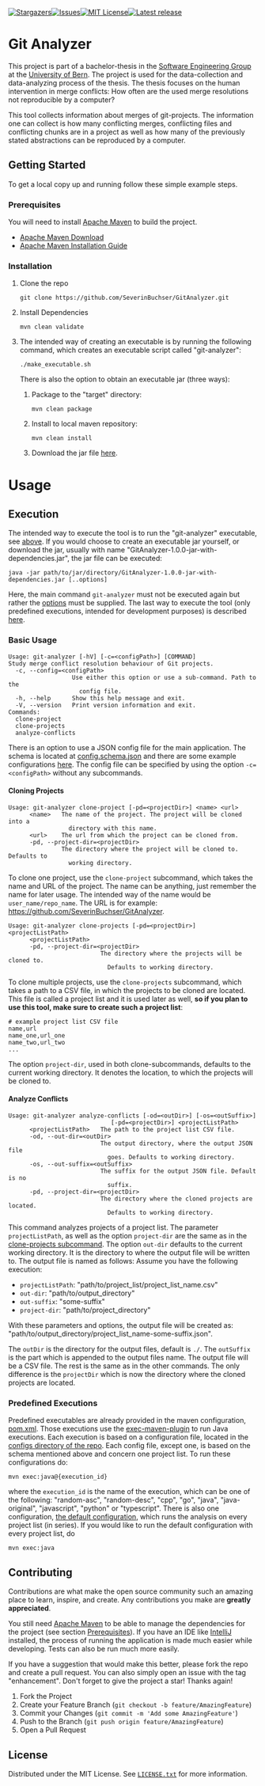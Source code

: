 [![Stargazers][stars-shield]][stars-url][![Issues][issues-shield]][issues-url][![MIT License][license-shield]][license-url][![Latest release][latest-release-shield]][latest-release-url]

# Git Analyzer

This project is part of a bachelor-thesis in the [Software Engineering Group](https://seg.inf.unibe.ch/) at the [University of Bern](https://www.unibe.ch/). The project is used for the data-collection and data-analyzing process of the thesis. The thesis focuses on the human intervention in merge conflicts: How often are the used merge resolutions not reproducible by a computer?

This tool collects information about merges of git-projects. The information one can collect is how many conflicting merges, conflicting files and conflicting chunks are in a project as well as how many of the previously stated abstractions can be reproduced by a computer.



## Getting Started

To get a local copy up and running follow these simple example steps.

### Prerequisites

You will need to install [Apache Maven](https://maven.apache.org/) to build the project.

* [Apache Maven Download](https://maven.apache.org/download.cgi)
* [Apache Maven Installation Guide](https://maven.apache.org/install.html)

### Installation

1. Clone the repo
   ```shell
   git clone https://github.com/SeverinBuchser/GitAnalyzer.git
   ```

2. Install Dependencies
   ```shell
   mvn clean validate
   ```

3. <a name="make-executable"></a>The intended way of creating an executable is by running the following command, which creates an executable script called "git-analyzer":

   ```shell
   ./make_executable.sh
   ```

   There is also the option to obtain an executable jar (three ways):

   1. Package to the "target" directory:

       ```shell
       mvn clean package
       ```

   2. Install to local maven repository:

       ```shell
       mvn clean install
       ```
   
   3. Download the jar file [here](https://github.com/SeverinBuchser/GitAnalyzer/releases/latest).

# Usage

## Execution

The intended way to execute the tool is to run the "git-analyzer" executable, see [above](#make-executable). If you would choose to create an executable jar yourself, or download the jar, usually with name "GitAnalyzer-1.0.0-jar-with-dependencies.jar", the jar file can be executed:

```shell
java -jar path/to/jar/directory/GitAnalyzer-1.0.0-jar-with-dependencies.jar [..options]
```

Here, the main command `git-analyzer` must not be executed again but rather the [options](#basic-usage) must be supplied. The last way to execute the tool (only predefined executions, intended for development purposes) is described [here](#predefined-executions).

### Basic Usage

```shell
Usage: git-analyzer [-hV] [-c=<configPath>] [COMMAND]
Study merge conflict resolution behaviour of Git projects.
  -c, --config=<configPath>
                  Use either this option or use a sub-command. Path to the
                    config file.
  -h, --help      Show this help message and exit.
  -V, --version   Print version information and exit.
Commands:
  clone-project
  clone-projects
  analyze-conflicts
```

There is an option to use a JSON config file for the main application. The schema is located at [config.schema.json](https://github.com/SeverinBuchser/GitAnalyzer/blob/master/src/main/resources/config.schema.json) and there are some example configurations [here](https://github.com/SeverinBuchser/GitAnalyzer/tree/master/configs). The config file can be specified by using the option `-c=<configPath>` without any subcommands.

#### Cloning Projects

<a name="clone-project"></a>

```shell
Usage: git-analyzer clone-project [-pd=<projectDir>] <name> <url>
      <name>   The name of the project. The project will be cloned into a
                 directory with this name.
      <url>    The url from which the project can be cloned from.
      -pd, --project-dir=<projectDir>
               The directory where the project will be cloned to. Defaults to
                 working directory.
```

To clone one project, use the `clone-project` subcommand, which takes the name and URL of the project. The name can be anything, just remember the name for later usage. The intended way of the name would be `user_name/repo_name`. The URL is for example: https://github.com/SeverinBuchser/GitAnalyzer.

<a name="clone-projects"></a>

```shell
Usage: git-analyzer clone-projects [-pd=<projectDir>] <projectListPath>
      <projectListPath>
      -pd, --project-dir=<projectDir>
                          The directory where the projects will be cloned to.
                            Defaults to working directory.
```

To clone multiple projects, use the `clone-projects` subcommand, which takes a path to a CSV file, in which the projects to be cloned are located. This file is called a project list and it is used later as well, **so if you plan to use this tool, make sure to create such a project list**:

```
# example project list CSV file
name,url
name_one,url_one
name_two,url_two
...
```

The option `project-dir`, used in both clone-subcommands, defaults to the current working directory. It denotes the location, to which the projects will be cloned to.

#### Analyze Conflicts

```shell
Usage: git-analyzer analyze-conflicts [-od=<outDir>] [-os=<outSuffix>]
                             [-pd=<projectDir>] <projectListPath>
      <projectListPath>   The path to the project list CSV file.
      -od, --out-dir=<outDir>
                          The output directory, where the output JSON file
                            goes. Defaults to working directory.
      -os, --out-suffix=<outSuffix>
                          The suffix for the output JSON file. Default is no
                            suffix.
      -pd, --project-dir=<projectDir>
                          The directory where the cloned projects are located.
                            Defaults to working directory.
```

This command analyzes projects of a project list. The parameter `projectListPath`, as well as the option `project-dir` are the same as in the [clone-projects subcommand](#clone-projects). The option `out-dir` defaults to the current working directory. It is the directory to where the output file will be written to. The output file is named as follows: Assume you have the following execution:

- `projectListPath`: "path/to/project_list/project_list_name.csv"
- `out-dir`: "path/to/output_directory"
- `out-suffix`: "some-suffix"
- `project-dir`: "path/to/project_directory"

With these parameters and options, the output file will be created as: "path/to/output_directory/project_list_name-some-suffix.json".

The `outDir` is the directory for the output files, default is `./`. The `outSuffix` is the part which is appended to the output files name. The output file will be a CSV file. The rest is the same as in the other commands. The only difference is the `projectDir` which is now the directory where the cloned projects are located.

### Predefined Executions

Predefined executables are already provided in the maven configuration, [pom.xml](https://github.com/SeverinBuchser/GitAnalyzer/blob/master/pom.xml). Those executions use the [exec-maven-plugin](https://www.mojohaus.org/exec-maven-plugin/) to run Java executions. Each execution is based on a configuration file, located in the [configs directory of the repo](https://github.com/SeverinBuchser/GitAnalyzer/tree/master/configs). Each config file, except one, is based on the schema mentioned above and concern one project list. To run these configurations do:

```shell
mvn exec:java@{execution_id}
```
where the `execution_id` is the name of the execution, which can be one of the following: "random-asc", "random-desc", "cpp", "go", "java", "java-original", "javascript", "python" or "typescript". There is also one configuration, [the default configuration](https://github.com/SeverinBuchser/GitAnalyzer/blob/master/configs/config.json), which runs the analysis on every project list (in series). If you would like to run the default configuration with every project list, do

```shell
mvn exec:java
```


## Contributing

Contributions are what make the open source community such an amazing place to learn, inspire, and create. Any contributions you make are **greatly appreciated**.

You still need [Apache Maven](https://maven.apache.org/) to be able to manage the dependencies for the project (see section <a href="#prerequisites">Prerequisites</a>). If you have an IDE like [IntelliJ](https://www.jetbrains.com/idea/) installed, the process of running the application is made much easier while developing. Tests can also be run much more easily.

If you have a suggestion that would make this better, please fork the repo and create a pull request. You can also simply open an issue with the tag "enhancement".
Don't forget to give the project a star! Thanks again!

1. Fork the Project
2. Create your Feature Branch (`git checkout -b feature/AmazingFeature`)
3. Commit your Changes (`git commit -m 'Add some AmazingFeature'`)
4. Push to the Branch (`git push origin feature/AmazingFeature`)
5. Open a Pull Request



## License

Distributed under the MIT License. See [`LICENSE.txt`](https://github.com/SeverinBuchser/GitAnalyzer/blob/master/LICENSE.txt) for more information.

[stars-shield]: https://img.shields.io/github/stars/SeverinBuchser/GitAnalyzer.svg?style=for-the-badge
[stars-url]: https://github.com/SeverinBuchser/GitAnalyzer/stargazers
[issues-shield]: https://img.shields.io/github/issues/SeverinBuchser/GitAnalyzer.svg?style=for-the-badge
[issues-url]: https://github.com/SeverinBuchser/GitAnalyzer/issues
[license-shield]: https://img.shields.io/github/license/SeverinBuchser/GitAnalyzer.svg?style=for-the-badge
[license-url]: https://github.com/SeverinBuchser/GitAnalyzer/blob/master/LICENSE.txt
[latest-release-shield]: https://img.shields.io/github/v/release/SeverinBuchser/GitAnalyzer.svg?display_name=tag&style=for-the-badge
[latest-release-url]: https://github.com/SeverinBuchser/GitAnalyzer/releases/latest